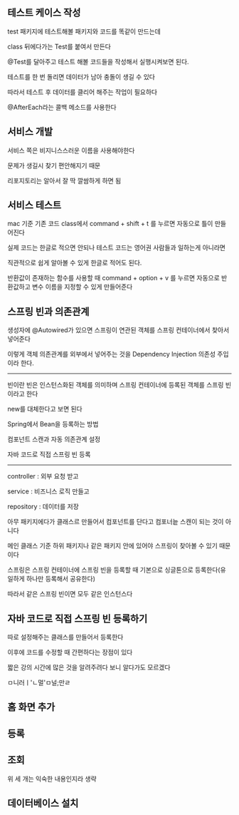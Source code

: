<div class="섹션4">

## 테스트 케이스 작성

test 패키지에 테스트해볼 패키지와 코드를 똑같이 만드는데

class 뒤에다가는 Test를 붙여서 만든다

@Test를 달아주고 테스트 해볼 코드들을 작성해서 실행시켜보면 된다.

테스트를 한 번 돌리면 데이터가 남아 충돌이 생길 수 있다

따라서 테스트 후 데이터를 클리어 해주는 작업이 필요하다

@AfterEach라는 콜백 메소드를 사용한다

## 서비스 개발  

서비스 쪽은 비지니스스러운 이름을 사용해야한다

문제가 생길시 찾기 편안해지기 때문 

리포지토리는 알아서 잘 딱 깔쌈하게 하면 됨

## 서비스 테스트 

mac 기준 기존 코드 class에서 command + shift + t 를 누르면 자동으로 틀이 만들어진다 

실제 코드는 한글로 적으면 안되나 테스트 코드는 영어권 사람들과 일하는게 아니라면 

직관적으로 쉽게 알아볼 수 있게 한글로 적어도 된다.

반환값이 존재하는 함수를 사용할 때 command + option + v 를 누르면 자동으로 반환값하고 변수 이름을 지정할 수 있게 만들어준다 

</div>

<div class="섹션5">

## 스프링 빈과 의존관계 

생성자에 @Autowired가 있으면 스프링이 연관된 객체를 스프링 컨테이너에서 찾아서 넣어준다

이렇게  객체 의존관계를 외부에서 넣어주는 것을 Dependency Injection 의존성 주입이라 한다.

---
빈이란 빈은 인스턴스화된 객체를 의미하며 스프링 컨테이너에 등록된 객체를 스프링 빈이라고 한다

new를 대체한다고 보면 된다

Spring에서 Bean을 등록하는 방법

컴포넌트 스캔과 자동 의존관계 설정

자바 코드로 직접 스프링 빈 등록

---

controller : 외부 요청 받고

service : 비즈니스 로직 만들고

repository : 데이터를 저장


아무 패키지에다가 클래스르 만들어서 컴포넌트를 단다고 컴포너늩 스캔이 되는 것이 아니다

메인 클래스 기준 하위 패키지나 같은 패키지 안에 있어야 스프링이 찾아볼 수 있기 때문이다

스프링은 스프링 컨테이너에 스프링 빈을 등록할 때 기본으로 싱글톤으로 등록한다(유일하게 하나만 등록해서 공유한다) 

따라서 같은 스프링 빈이면 모두 같은 인스턴스다

## 자바 코드로 직접 스프링 빈 등록하기 
 
따로 설정해주는 클래스를 만들어서 등록한다

이후에 코드를 수정할 때 간편하다는 장점이 있다

짧은 강의 시간에 많은 것을 알려주려다 보니 알다가도 모르겠다 

ㅁ니러ㅣ'ㄴ멀'ㅁ널;만ㄹ

</div>

<div class="섹션6">

## 홈 화면 추가

## 등록

## 조회

위 세 개는 익숙한 내용인지라 생략 

</div>

<div class="섹션7">

## 데이터베이스 설치 

</div>